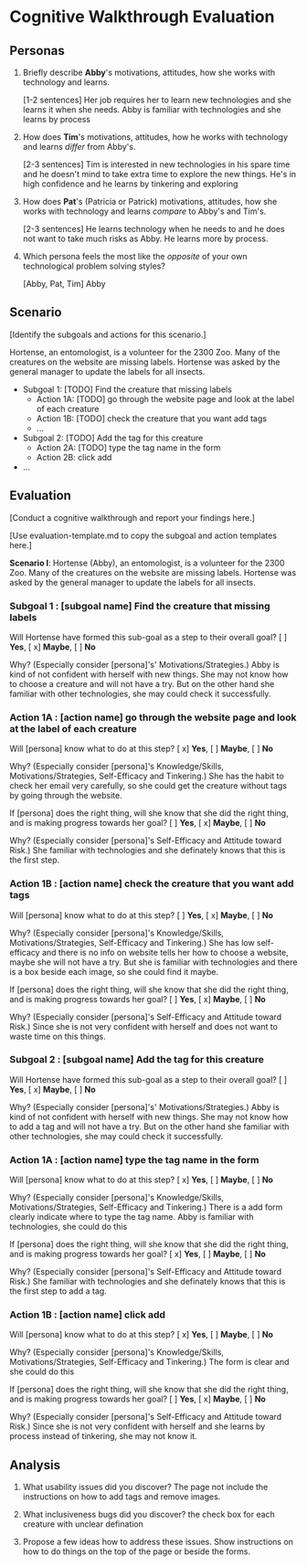 # Cognitive Walkthrough Evaluation

## Personas

1. Briefly describe **Abby**'s motivations, attitudes, how she works with technology and learns.

    [1-2 sentences]
    Her job requires her to learn new technologies and she learns it when she needs.
    Abby is familiar with technologies and she learns by process

2. How does **Tim**'s motivations, attitudes, how he works with technology and learns _differ_ from Abby's.

    [2-3 sentences]
    Tim is interested in new technologies in his spare time and he doesn't mind to take extra time to explore the new things. He's in high confidence and he learns by tinkering and exploring

3. How does **Pat**'s (Patricia or Patrick) motivations, attitudes, how she works with technology and learns _compare_ to Abby's and Tim's.

    [2-3 sentences]
    He learns technology when he needs to and he does not want to take much risks as Abby. He learns more by process.

4. Which persona feels the most like the _opposite_ of your own technological problem solving styles?

    [Abby, Pat, Tim]
    Abby

## Scenario

[Identify the subgoals and actions for this scenario.]

Hortense, an entomologist, is a volunteer for the 2300 Zoo. Many of the creatures on the website are missing labels. Hortense was asked by the general manager to update the labels for all insects.

- Subgoal 1: [TODO] Find the creature that missing labels
  - Action 1A: [TODO] go through the website page and look at the label of each creature
  - Action 1B: [TODO] check the creature that you want add tags
  - ...
- Subgoal 2: [TODO] Add the tag for this creature
  - Action 2A: [TODO] type the tag name in the form
  - Action 2B: click add
- ...

## Evaluation

[Conduct a cognitive walkthrough and report your findings here.]

[Use evaluation-template.md to copy the subgoal and action templates here.]


**Scenario I**: Hortense (Abby), an entomologist, is a volunteer for the 2300 Zoo. Many of the creatures on the website are missing labels. Hortense was asked by the general manager to update the labels for all insects.


### Subgoal 1 : [subgoal name] Find the creature that missing labels

Will Hortense have formed this sub-goal as a step to their overall goal?
[ ] **Yes**, [ x] **Maybe**, [ ] **No**

Why? (Especially consider [persona]'s' Motivations/Strategies.)
Abby is kind of not confident with herself with new things. She may not know how to choose a creature and will not have a try. But on the other hand she familiar with other technologies, she may could check it successfully.

### Action 1A : [action name] go through the website page and look at the label of each creature

Will [persona] know what to do at this step?
[ x] **Yes**, [ ] **Maybe**, [ ] **No**

Why? (Especially consider [persona]'s Knowledge/Skills, Motivations/Strategies, Self-Efficacy and Tinkering.)
She has the habit to check her email very carefully, so she could get the creature without tags by going through the website.

If [persona] does the right thing, will she know that she did the right thing, and is making progress towards her goal?
[ ] **Yes**, [ x] **Maybe**, [ ] **No**

Why? (Especially consider [persona]'s Self-Efficacy and Attitude toward Risk.)
She familiar with technologies and she definately knows that this is the first step.

### Action 1B : [action name] check the creature that you want add tags

Will [persona] know what to do at this step?
[ ] **Yes**, [ x] **Maybe**, [ ] **No**

Why? (Especially consider [persona]'s Knowledge/Skills, Motivations/Strategies, Self-Efficacy and Tinkering.)
She has low self-efficacy and there is no info on website tells her how to choose a website, maybe she will not have a try. But she is familiar with technologies and there is a box beside each image, so she could find it maybe.

If [persona] does the right thing, will she know that she did the right thing, and is making progress towards her goal?
[ ] **Yes**, [ x] **Maybe**, [ ] **No**

Why? (Especially consider [persona]'s Self-Efficacy and Attitude toward Risk.)
Since she is not very confident with herself and does not want to waste time on this things.

### Subgoal 2 : [subgoal name] Add the tag for this creature

Will Hortense have formed this sub-goal as a step to their overall goal?
[ ] **Yes**, [ x] **Maybe**, [ ] **No**

Why? (Especially consider [persona]'s' Motivations/Strategies.)
Abby is kind of not confident with herself with new things. She may not know how to add a tag and will not have a try. But on the other hand she familiar with other technologies, she may could check it successfully.

### Action 1A : [action name] type the tag name in the form

Will [persona] know what to do at this step?
[ x] **Yes**, [ ] **Maybe**, [ ] **No**

Why? (Especially consider [persona]'s Knowledge/Skills, Motivations/Strategies, Self-Efficacy and Tinkering.)
There is a add form clearly indicate where to type the tag name. Abby is familiar with technologies, she could do this

If [persona] does the right thing, will she know that she did the right thing, and is making progress towards her goal?
[ x] **Yes**, [ ] **Maybe**, [ ] **No**

Why? (Especially consider [persona]'s Self-Efficacy and Attitude toward Risk.)
She familiar with technologies and she definately knows that this is the first step to add a tag.

### Action 1B : [action name] click add

Will [persona] know what to do at this step?
[ x] **Yes**, [ ] **Maybe**, [ ] **No**

Why? (Especially consider [persona]'s Knowledge/Skills, Motivations/Strategies, Self-Efficacy and Tinkering.)
The form is clear and she could do this

If [persona] does the right thing, will she know that she did the right thing, and is making progress towards her goal?
[ ] **Yes**, [ x] **Maybe**, [ ] **No**

Why? (Especially consider [persona]'s Self-Efficacy and Attitude toward Risk.)
Since she is not very confident with herself and she learns by process instead of tinkering, she may not know it.

## Analysis

1. What usability issues did you discover?
 The page not include the instructions on how to add tags and remove images.

2. What inclusiveness bugs did you discover?
 the check box for each creature with unclear defination

3. Propose a few ideas how to address these issues.
Show instructions on how to do things on the top of the page or beside the forms.
